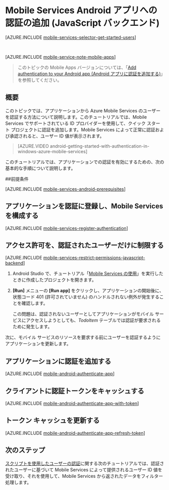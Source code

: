 <properties
	pageTitle="Android での認証の使用 (JavaScript バックエンド) | Microsoft Azure"
	description="Mobile Services を使用して、Google、Facebook、Twitter、Microsoft などのさまざまな ID プロバイダーを通じて Android アプリのユーザーを認証する方法について説明します (JavaScript バックエンド)。"
	services="mobile-services"
	documentationCenter="android"
	authors="RickSaling"
	manager="erikre"
	editor=""/>

<tags
	ms.service="mobile-services"
	ms.workload="mobile"
	ms.tgt_pltfrm="mobile-android"
	ms.devlang="java"
	ms.topic="article"
	ms.date="07/21/2016"
	ms.author="ricksal"/>

# Mobile Services Android アプリへの認証の追加 (JavaScript バックエンド)

[AZURE.INCLUDE [mobile-services-selector-get-started-users](../../includes/mobile-services-selector-get-started-users.md)]

&nbsp;

[AZURE.INCLUDE [mobile-service-note-mobile-apps](../../includes/mobile-services-note-mobile-apps.md)]
> このトピックの Mobile Apps バージョンについては、「[Add authentication to your Android app (Android アプリに認証を追加する)](../app-service-mobile/app-service-mobile-android-get-started-users.md)」を参照してください。

## 概要

このトピックでは、アプリケーションから Azure Mobile Services のユーザーを認証する方法について説明します。このチュートリアルでは、Mobile Services でサポートされている ID プロバイダーを使用して、クイック スタート プロジェクトに認証を追加します。Mobile Services によって正常に認証および承認されると、ユーザー ID 値が表示されます。

> [AZURE.VIDEO android-getting-started-with-authentication-in-windows-azure-mobile-services]

このチュートリアルでは、アプリケーションでの認証を有効にするための、次の基本的な手順について説明します。


##前提条件

[AZURE.INCLUDE [mobile-services-android-prerequisites](../../includes/mobile-services-android-prerequisites.md)]

## アプリケーションを認証に登録し、Mobile Services を構成する

[AZURE.INCLUDE [mobile-services-register-authentication](../../includes/mobile-services-register-authentication.md)]

## アクセス許可を、認証されたユーザーだけに制限する

[AZURE.INCLUDE [mobile-services-restrict-permissions-javascript-backend](../../includes/mobile-services-restrict-permissions-javascript-backend.md)]

1. Android Studio で、チュートリアル「[Mobile Services の使用]」を実行したときに作成したプロジェクトを開きます。

2. **[Run]** メニューの **[Run app]** をクリックし、アプリケーションの開始後に、状態コード 401 (許可されていません) のハンドルされない例外が発生することを確認します。

	 この問題は、認証されないユーザーとしてアプリケーションがモバイル サービスにアクセスしようとしても、_TodoItem_ テーブルでは認証が要求されるために発生します。

次に、モバイル サービスのリソースを要求する前にユーザーを認証するようにアプリケーションを更新します。

## アプリケーションに認証を追加する

[AZURE.INCLUDE [mobile-android-authenticate-app](../../includes/mobile-android-authenticate-app.md)]

## <a name="cache-tokens"></a>クライアントに認証トークンをキャッシュする

[AZURE.INCLUDE [mobile-android-authenticate-app-with-token](../../includes/mobile-android-authenticate-app-with-token.md)]

## <a name="refresh-tokens"></a>トークン キャッシュを更新する

[AZURE.INCLUDE [mobile-android-authenticate-app-refresh-token](../../includes/mobile-android-authenticate-app-refresh-token.md)]



## <a name="next-steps"></a>次のステップ

[スクリプトを使用したユーザーの認証]に関する次のチュートリアルでは、認証されたユーザーに基づいて Mobile Services によって提供されるユーザー ID 値を受け取り、それを使用して、Mobile Services から返されたデータをフィルター処理します。

<!-- Anchors. -->
[Register your app for authentication and configure Mobile Services]: #register
[Restrict table permissions to authenticated users]: #permissions
[Add authentication to the app]: #add-authentication
[Store authentication tokens on the client]: #cache-tokens
[Refresh expired tokens]: #refresh-tokens
[Next Steps]: #next-steps

<!-- Images. -->




[4]: ./media/mobile-services-android-get-started-users/mobile-services-selection.png
[5]: ./media/mobile-services-android-get-started-users/mobile-service-uri.png







[13]: ./media/mobile-services-android-get-started-users/mobile-identity-tab.png
[14]: ./media/mobile-services-android-get-started-users/mobile-portal-data-tables.png
[15]: ./media/mobile-services-android-get-started-users/mobile-portal-change-table-perms.png


<!-- URLs. -->

[Submit an app page]: http://go.microsoft.com/fwlink/p/?LinkID=266582
[My Applications]: http://go.microsoft.com/fwlink/p/?LinkId=262039
[Live SDK for Windows]: http://go.microsoft.com/fwlink/p/?LinkId=262253
[Mobile Services の使用]: mobile-services-android-get-started.md
[スクリプトを使用したユーザーの認証]: mobile-services-javascript-backend-service-side-authorization.md

<!---HONumber=AcomDC_0727_2016-->
